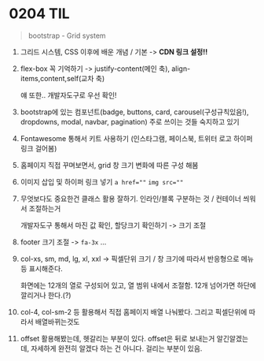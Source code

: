 # 0204 TIL

> bootstrap - Grid system

1. 그리드 시스템, CSS 이후에 배운 개념 / 기본 -> **CDN 링크 설정!!**

2. flex-box 꼭 기억하기 -> justify-content(메인 축), align-items,content,self(교차 축)

   얘 또한.. 개발자도구로 우선 확인! 

3. bootstrap에 있는 컴포넌트(badge, buttons, card, carousel(구성규칙있음!), dropdowns, modal, navbar, pagination) 주로 쓰이는 것들 숙지하고 있기

2. Fontawesome 통해서 키트 사용하기 (인스타그램, 페이스북, 트위터 로고 하이퍼링크 걸어봄)

3. 홈페이지 직접 꾸며보면서, grid 창 크기 변화에 따른 구성 해봄

4. 이미지 삽입 및 하이퍼 링크 넣기 `a href=""` `img src=""` 

5. 무엇보다도 중요한건 클래스 활용 잘하기. 인라인/블록 구분하는 것 / 컨테이너 씌워서 조절하는거

   개발자도구 통해서 마진 값 확인, 할당크기 확인하기 -> 크기 조절 

6. footer 크기 조절 -> `fa-3x` ... 

7. col-xs, sm, md, lg, xl, xxl -> 픽셀단위 크기 / 창 크기에 따라서 반응형으로 메뉴 등 표시해준다.

   화면에는 12개의 열로 구성되어 있고, 열 범위 내에서 조절함. 12개 넘어가면 하단에 깔리거나 한다.(?)

8. col-4, col-sm-2 등 활용해서 직접 홈페이지 배열 나눠봤다. 그리고 픽셀단위에 따라서 배열바뀌는것도

9. offset 활용해봤는데, 헷갈리는 부분이 있다. offset은 뒤로 보내는거 알긴알겠는데, 자세하게 완전히 알겠다 하는 건 아니다. 걸리는 부분이 있음.

